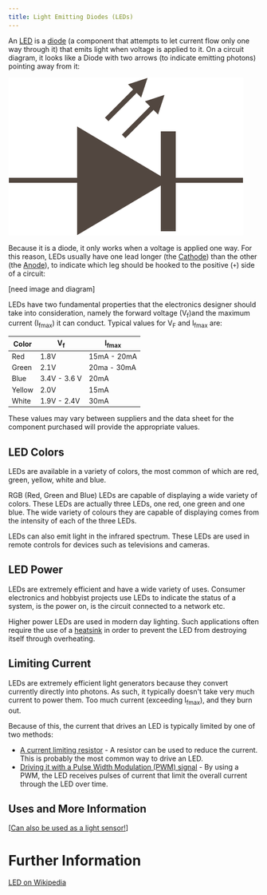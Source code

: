 ```yaml
---
title: Light Emitting Diodes (LEDs)
---
```


An [LED](https://en.wikipedia.org/wiki/Light-emitting_diode) is a [diode](http://localhost:4000/Hardware/Circuits/Diodes/) (a component that attempts to let current flow only one way through it) that emits light when voltage is applied to it. On a circuit diagram, it looks like a Diode with two arrows (to indicate emitting photons) pointing away from it:

![LED Circuit Symbol](LED.svg)

Because it is a diode, it only works when a voltage is applied one way. For this reason, LEDs usually have one lead longer (the [Cathode](https://en.wikipedia.org/wiki/Cathode)) than the other (the [Anode](https://en.wikipedia.org/wiki/Anode)), to indicate which leg should be hooked to the positive (`+`) side of a circuit:

[need image and diagram]

LEDs have two fundamental properties that the electronics designer should take into consideration, namely the forward voltage (V<sub>f</sub>)and the maximum current (I<sub>fmax</sub>) it can conduct.  Typical values for V<sub>F</sub> and I<sub>fmax</sub> are:

| Color  | V<sub>f</sub> | I<sub>fmax</sub> |
|--------|---------------|------------------|
| Red    | 1.8V          | 15mA - 20mA      |
| Green  | 2.1V          | 20ma - 30mA      |
| Blue   | 3.4V - 3.6 V  | 20mA             |
| Yellow | 2.0V          | 15mA             |
| White  | 1.9V - 2.4V   | 30mA             |

These values may vary between suppliers and the data sheet for the component purchased will provide the appropriate values.

## LED Colors

LEDs are available in a variety of colors, the most common of which are red, green, yellow, white and blue.

RGB (Red, Green and Blue) LEDs are capable of displaying a wide variety of colors.  These LEDs are actually three LEDs, one red, one green and one blue.  The wide variety of colours they are capable of displaying comes from the intensity of each of the three LEDs.

LEDs can also emit light in the infrared spectrum.  These LEDs are used in remote controls for devices such as televisions and cameras.

## LED Power

LEDs are extremely efficient and have a wide variety of uses.  Consumer electronics and hobbyist projects use LEDs to indicate the status of a system, is the power on, is the circuit connected to a network etc.

Higher power LEDs are used in modern day lighting.  Such applications often require the use of a [heatsink](https://en.wikipedia.org/wiki/Heat_sink) in order to prevent the LED from destroying itself through overheating.

## Limiting Current

LEDs are extremely efficient light generators because they convert currently directly into photons. As such, it typically doesn't take very much current to power them. Too much current (exceeding I<sub>fmax</sub>), and they burn out.

Because of this, the current that drives an LED is typically limited by one of two methods:

 * [A current limiting resistor](Driving_w_Resistor) - A resistor can be used to reduce the current. This is probably the most common way to drive an LED.
 * [Driving it with a Pulse Width Modulation (PWM) signal](Driving_w_PWM) - By using a PWM, the LED receives pulses of current that limit the overall current through the LED over time.

## Uses and More Information

[[Can also be used as a light sensor!](http://makezine.com/projects/make-36-boards/how-to-use-leds-to-detect-light/)]


# Further Information

[LED on Wikipedia](https://en.wikipedia.org/wiki/Light-emitting_diode)
